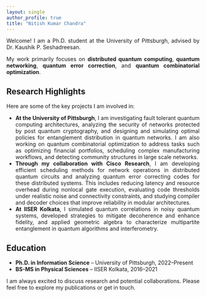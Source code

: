 ```yaml
---
layout: single
author_profile: true
title: "Nitish Kumar Chandra"
---
```


<div style="text-align: justify;">

Welcome! I am a Ph.D. student at the University of Pittsburgh, advised by Dr. Kaushik P. Seshadreesan. 

My work primarily focuses on <b>distributed quantum computing</b>, <b>quantum networking</b>, <b>quantum error correction</b>, and <b>quantum combinatorial optimization</b>.

</div>

## Research Highlights  

Here are some of the key projects I am involved in:  

<ul style="text-align: justify;">

<li><b>At the University of Pittsburgh</b>, I am investigating fault tolerant quantum computing architectures, analyzing the security of networks protected by post quantum cryptography, and designing and simulating optimal policies for entanglement distribution in quantum networks. I am also working on quantum combinatorial optimization to address tasks such as optimizing financial portfolios, scheduling complex manufacturing workflows, and detecting community structures in large scale networks.</li>  

<li><b>Through my collaboration with Cisco Research</b>, I am developing efficient scheduling methods for network operations in distributed quantum circuits and analyzing quantum error correcting codes for these distributed systems. This includes reducing latency and resource overhead during nonlocal gate execution, evaluating code thresholds under realistic noise and connectivity constraints, and studying compiler and decoder choices that improve reliability in modular architectures.</li>  

<li><b>At IISER Kolkata</b>, I simulated quantum correlations in noisy quantum systems, developed strategies to mitigate decoherence and enhance fidelity, and applied geometric algebra to characterize multipartite entanglement in quantum algorithms and interferometry.</li>  

</ul>

## Education  

<ul style="text-align: justify;">

<li><b>Ph.D. in Information Science</b> – University of Pittsburgh, 2022–Present</li>  
<li><b>BS-MS in Physical Sciences</b> – IISER Kolkata, 2016–2021</li>  

</ul>

<div style="text-align: justify;">
I am always excited to discuss research and potential collaborations. Please feel free to explore my publications or get in touch.  
</div>
